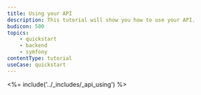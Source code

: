 ```yaml
---
title: Using your API
description: This tutorial will show you how to use your API.
budicon: 500
topics:
    - quickstart
    - backend
    - symfony
contentType: tutorial
useCase: quickstart
---
```


<%= include('../_includes/_api_using') %> 
